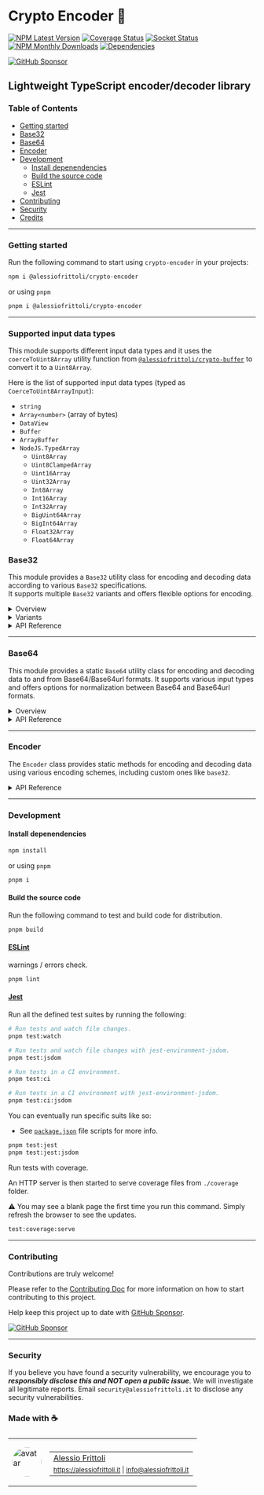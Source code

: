 # Crypto Encoder 🧮

[![NPM Latest Version][version-badge]][npm-url] [![Coverage Status][coverage-badge]][coverage-url] [![Socket Status][socket-badge]][socket-url] [![NPM Monthly Downloads][downloads-badge]][npm-url] [![Dependencies][deps-badge]][deps-url]

[![GitHub Sponsor][sponsor-badge]][sponsor-url]

[version-badge]: https://img.shields.io/npm/v/%40alessiofrittoli%2Fcrypto-encoder
[npm-url]: https://npmjs.org/package/%40alessiofrittoli%2Fcrypto-encoder
[coverage-badge]: https://coveralls.io/repos/github/alessiofrittoli/crypto-encoder/badge.svg
[coverage-url]: https://coveralls.io/github/alessiofrittoli/crypto-encoder
[socket-badge]: https://socket.dev/api/badge/npm/package/@alessiofrittoli/crypto-encoder
[socket-url]: https://socket.dev/npm/package/@alessiofrittoli/crypto-encoder/overview
[downloads-badge]: https://img.shields.io/npm/dm/%40alessiofrittoli%2Fcrypto-encoder.svg
[deps-badge]: https://img.shields.io/librariesio/release/npm/%40alessiofrittoli%2Fcrypto-encoder
[deps-url]: https://libraries.io/npm/%40alessiofrittoli%2Fcrypto-encoder

[sponsor-badge]: https://img.shields.io/static/v1?label=Fund%20this%20package&message=%E2%9D%A4&logo=GitHub&color=%23DB61A2
[sponsor-url]: https://github.com/sponsors/alessiofrittoli

## Lightweight TypeScript encoder/decoder library

### Table of Contents

- [Getting started](#getting-started)
- [Base32](#base32)
- [Base64](#base64)
- [Encoder](#encoder)
- [Development](#development)
  - [Install depenendencies](#install-depenendencies)
  - [Build the source code](#build-the-source-code)
  - [ESLint](#eslint)
  - [Jest](#jest)
- [Contributing](#contributing)
- [Security](#security)
- [Credits](#made-with-)

---

### Getting started

Run the following command to start using `crypto-encoder` in your projects:

```bash
npm i @alessiofrittoli/crypto-encoder
```

or using `pnpm`

```bash
pnpm i @alessiofrittoli/crypto-encoder
```

---

### Supported input data types

This module supports different input data types and it uses the `coerceToUint8Array` utility function from [`@alessiofrittoli/crypto-buffer`](https://npmjs.com/package/@alessiofrittoli/crypto-buffer) to convert it to a `Uint8Array`.

Here is the list of supported input data types (typed as `CoerceToUint8ArrayInput`):

- `string`
- `Array<number>` (array of bytes)
- `DataView`
- `Buffer`
- `ArrayBuffer`
- `NodeJS.TypedArray`
    - `Uint8Array`
    - `Uint8ClampedArray`
    - `Uint16Array`
    - `Uint32Array`
    - `Int8Array`
    - `Int16Array`
    - `Int32Array`
    - `BigUint64Array`
    - `BigInt64Array`
    - `Float32Array`
    - `Float64Array`

### Base32

This module provides a `Base32` utility class for encoding and decoding data according to various `Base32` specifications.\
It supports multiple `Base32` variants and offers flexible options for encoding.

<details>

<summary>Overview</summary>

The `Base32` class provides methods to encode and decode data using Base32, supporting multiple variants as defined by the following specifications:

- [Base32 from RFC4648](https://tools.ietf.org/html/rfc4648)
- [Base32hex from RFC4648](https://tools.ietf.org/html/rfc4648)
- [Crockford's Base32](http://www.crockford.com/wrmg/base32.html)

</details>

<details>

<summary>Variants</summary>

The following Base32 variants are supported:

- `RFC3548` - Alias for `RFC4648`
- `RFC4648` - The standard Base32 encoding.
- `RFC4648-HEX` - Base32 encoding with a hexadecimal-like alphabet.
- `Crockford` - A Base32 variant designed to be human-friendly.

</details>

<details>

<summary>API Reference</summary>

#### Static Properties

##### `Base32.VARIANT`

An object containing the available Base32 variants:

```ts
Base32.VARIANT = {
    RFC3548		: 'RFC3548',
    RFC4648		: 'RFC4648',
    RFC4648_HEX	: 'RFC4648-HEX',
    Crockford	: 'Crockford',
}
```

#### Static Methods

##### `Base32.encode()`

Encodes data to a Base32 string.

###### Parameters

| Parameter         | Type            | Description                        |
|-------------------|-----------------|------------------------------------|
| `data`            | `CoerceToUint8ArrayInput` | The data to encode. See the [list of supported input data types](#supported-input-data-types). |
| `variant`         | `Variant`       | The Base32 variant to use. |
| `options`         | `EncodeOptions` | (Optional) Encoding options. |
| `options.padding` | `boolean`       | If set, forcefully enable or disable padding. The default behavior is to follow the default of the selected variant. |

###### Returns

Type: `string`

A Base32 encoded string.

###### Example usage

```ts
import { Base32 } from '@alessiofrittoli/crypto-encoder'
// or
import { Base32 } from '@alessiofrittoli/crypto-encoder/Base32'

console.log( Base32.encode( 'some value', 'RFC3548' ) )
// or
console.log( Base32.encode( 'some value', Base32.VARIANT.RFC3548 ) )
// Outputs: 'ONXW2ZJAOZQWY5LF'
```

---

##### `Base32.decode()`

Decodes a Base32 data.

###### Parameters

| Parameter | Type                      | Description                                  |
|-----------|---------------------------|----------------------------------------------|
| `data`    | `CoerceToUint8ArrayInput` | The Base32-encoded data. See the [list of supported input data types](#supported-input-data-types). |
| `variant` | `Variant`                 | The Base32 variant used to encode the input. |

###### Returns

Type: `Uint8Array`

An `Uint8Array` containing the decoded data.

###### Example usage

```ts
import { Base32 } from '@alessiofrittoli/crypto-encoder'
// or
import { Base32 } from '@alessiofrittoli/crypto-encoder/Base32'

const input		= 'ONXW2ZJAOZQWY5LF'
const decoded	= Base32.decode( input, 'RFC3548' )
// or
const decoded	= Base32.decode( input, Base32.VARIANT.RFC3548 )

console.log( Buffer.from( decoded ).toString() ) // Node.js
// or
console.log( new TextDecoder().decode( decoded ) ) // client-side
// or
console.log( Base32.toString( decoded ) ) // Node.js + client-side
// Outputs: 'some value'
```

</details>

---

### Base64

This module provides a static `Base64` utility class for encoding and decoding data to and from Base64/Base64url formats. It supports various input types and offers options for normalization between Base64 and Base64url formats.

<details>

<summary>Overview</summary>

The `Base64` class provides static methods for:

- Encoding data to Base64/Base64url strings.
- Decoding Base64/Base64url strings to binary data.
- Normalizing strings between Base64 and Base64url formats.

The implementation is compatible with both browser and Node.js environments.

</details>

<details>

<summary>API Reference</summary>

#### Static Methods

##### `Base64.encode()`

Encodes data to a Base64 or Base64url string.

###### Parameters

| Parameter   | Type            | Default | Description                                   |
|-------------|-----------------|---------| ----------------------------------------------|
| `data`      | `CoerceToUint8ArrayInput` | - | The data to encode. See the [list of supported input data types](#supported-input-data-types). |
| `normalize` | `boolean`       | `false` | Whether to normalize the output to Base64url. |

###### Returns

Type: `string`

A Base64 or Base64url encoded string.

###### Example

```ts
import { Base64 } from '@alessiofrittoli/crypto-encoder'
// or
import { Base64 } from '@alessiofrittoli/crypto-encoder/Base64'

const data		= 'Hello, World!'
const base64	= Base64.encode( data )
const base64url	= Base64.encode( data, true )

console.log( base64 ) // Outputs: 'SGVsbG8sIFdvcmxkIQ=='
console.log( base64url ) // Outputs: 'SGVsbG8sIFdvcmxkIQ'
```

---

##### `Base64.decode()`

Decodes a Base64 or Base64url string.

###### Parameters

| Parameter | Type                      | Description                               |
|-----------|---------------------------|-------------------------------------------|
| `data`    | `CoerceToUint8ArrayInput` | The Base64 or Base64url encoded data. See the [list of supported input data types](#supported-input-data-types). |

###### Returns

Type: `Buffer | Uint8Array`

A `Buffer` containing the decoded data.

###### Example

```ts
import { Base64 } from '@alessiofrittoli/crypto-encoder'
// or
import { Base64 } from '@alessiofrittoli/crypto-encoder/Base64'

const base64	= 'SGVsbG8sIFdvcmxkIQ=='
const base64url	= 'SGVsbG8sIFdvcmxkIQ'

console.log( Base64.toString( Base64.decode( base64 ) ) )
// or
console.log( Base64.toString( Base64.decode( base64url ) ) )
// Outputs: 'Hello, World!'
```

</details>

---

### Encoder

The `Encoder` class provides static methods for encoding and decoding data using various encoding schemes, including custom ones like `base32`.

<details>

<summary>API Reference</summary>

#### **Types**

##### `Encoding`

Represents the encoding types supported by the `Encoder` class. Includes all standard `BufferEncoding` types as well as the custom `base32` encoding.

#### Static Properties

##### `Encoder.SUPPORTED_ENCODINGS`

Type: `Encoding[]`

A list of all encodings supported by the `Encoder` class. Includes standard `BufferEncoding` types and the custom `base32` encoding.

#### Static Methods

##### `Encoder.encode()`

Encodes the provided data using the specified encoding scheme.

###### Parameters

| Parameter       | Type       | Default | Description                                |
|-----------------|------------|---------| -------------------------------------------|
| `data`          | `CoerceToUint8ArrayInput` | - | The data to encode. See the [list of supported input data types](#supported-input-data-types). |
| `encoding`      | `Encoding` | `utf8`  | (Optional) The output encoding.            |
| `inputEncoding` | `Encoding` | -       | (Optional) The encoding of the input data. |

###### Returns

Type: `string`

The encoded data as a string.

###### Behavior

- If `encoding` is `base32`, uses the [`Base32`](#base32) class with the `RFC3548` standard.
- If `encoding` is `base64` or `base64url`, uses the [`Base64`](#base64) class.
- Otherwise, falls back to `Buffer` (if available) or the `binaryToString` function for encoding.

###### Example

```ts
import { Encoder } from '@alessiofrittoli/crypto-encoder'
// or
import { Encoder } from '@alessiofrittoli/crypto-encoder/Encoder'

const data = 'Hello, world!'
const buffer = Buffer.from( data )
const bytes = [
    72, 101, 108, 108, 111,
    44,  32, 119, 111, 114,
    108, 100,  33
]

console.log( Encoder.encode( data, 'hex' ) )
console.log( Encoder.encode( data, 'base32' ) )
console.log( Encoder.encode( data, 'base64' ) )
console.log( Encoder.encode( buffer ) )
console.log( Encoder.encode( bytes ) )
```

---

##### `Encoder.decode()`

Decodes the provided data using the specified encoding scheme.

###### Parameters

| Parameter | Type                      | Description                               |
|-----------|---------------------------|-------------------------------------------|
| `data`    | `CoerceToUint8ArrayInput` | The input data to decode. See the [list of supported input data types](#supported-input-data-types). |
| `encoding`| `Encoding` | The encoding of the input data. |

###### Returns

Type: `Buffer | Uint8Array`

A `Buffer` containing the decoded data.

###### Behavior

- If `encoding` is `base32`, uses the [`Base32`](#base32) class with the `RFC3548` standard.
- If `encoding` is `base64` or `base64url`, uses the [`Base64`](#base64) class.
- Otherwise, falls back to `Buffer` (if available) or coerces the input data to a `Uint8Array`.

###### Example

```ts
import { Encoder } from '@alessiofrittoli/crypto-encoder'
// or
import { Encoder } from '@alessiofrittoli/crypto-encoder/Encoder'

const decoded = Encoder.decode( 'JBSWY3DPFQQHO33SNRSCC===', 'base32' )
console.log( Encoder.toString( decoded ) ) // Outputs: 'Hello, world!'
```

</details>

---

### Development

#### Install depenendencies

```bash
npm install
```

or using `pnpm`

```bash
pnpm i
```

#### Build the source code

Run the following command to test and build code for distribution.

```bash
pnpm build
```

#### [ESLint](https://www.npmjs.com/package/eslint)

warnings / errors check.

```bash
pnpm lint
```

#### [Jest](https://npmjs.com/package/jest)

Run all the defined test suites by running the following:

```bash
# Run tests and watch file changes.
pnpm test:watch

# Run tests and watch file changes with jest-environment-jsdom.
pnpm test:jsdom

# Run tests in a CI environment.
pnpm test:ci

# Run tests in a CI environment with jest-environment-jsdom.
pnpm test:ci:jsdom
```

You can eventually run specific suits like so:

- See [`package.json`](./package.json) file scripts for more info.

```bash
pnpm test:jest
pnpm test:jest:jsdom
```

Run tests with coverage.

An HTTP server is then started to serve coverage files from `./coverage` folder.

⚠️ You may see a blank page the first time you run this command. Simply refresh the browser to see the updates.

```bash
test:coverage:serve
```

---

### Contributing

Contributions are truly welcome!

Please refer to the [Contributing Doc](./CONTRIBUTING.md) for more information on how to start contributing to this project.

Help keep this project up to date with [GitHub Sponsor][sponsor-url].

[![GitHub Sponsor][sponsor-badge]][sponsor-url]

---

### Security

If you believe you have found a security vulnerability, we encourage you to **_responsibly disclose this and NOT open a public issue_**. We will investigate all legitimate reports. Email `security@alessiofrittoli.it` to disclose any security vulnerabilities.

### Made with ☕

<table style='display:flex;gap:20px;'>
  <tbody>
    <tr>
      <td>
        <img alt="avatar" src='https://avatars.githubusercontent.com/u/35973186' style='width:60px;border-radius:50%;object-fit:contain;'>
      </td>
      <td>
        <table style='display:flex;gap:2px;flex-direction:column;'>
          <tbody>
              <tr>
                <td>
                  <a href='https://github.com/alessiofrittoli' target='_blank' rel='noopener'>Alessio Frittoli</a>
                </td>
              </tr>
              <tr>
                <td>
                  <small>
                    <a href='https://alessiofrittoli.it' target='_blank' rel='noopener'>https://alessiofrittoli.it</a> |
                    <a href='mailto:info@alessiofrittoli.it' target='_blank' rel='noopener'>info@alessiofrittoli.it</a>
                  </small>
                </td>
              </tr>
          </tbody>
        </table>
      </td>
    </tr>
  </tbody>
</table>

